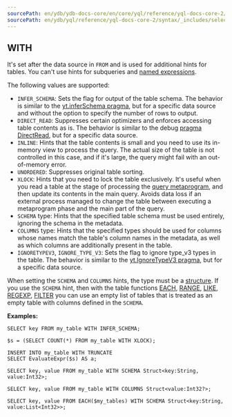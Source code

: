 ```yaml
---
sourcePath: en/ydb/ydb-docs-core/en/core/yql/reference/yql-docs-core-2/syntax/_includes/select/with.md
sourcePath: en/ydb/yql/reference/yql-docs-core-2/syntax/_includes/select/with.md
---
```

## WITH

It's set after the data source in `FROM` and is used for additional hints for tables. You can't use hints for subqueries and [named expressions](../../expressions.md#named-nodes).

The following values are supported:

* `INFER_SCHEMA`: Sets the flag for output of the table schema. The behavior is similar to the [yt.inferSchema pragma](../../pragma.md#inferschema), but for a specific data source and without the option to specify the number of rows to output.
* `DIRECT_READ`: Suppresses certain optimizers and enforces accessing table contents as is. The behavior is similar to the debug [pragma DirectRead](../../pragma.md#debug), but for a specific data source.
* `INLINE`: Hints that the table contents is small and you need to use its in-memory view to process the query. The actual size of the table is not controlled in this case, and if it's large, the query might fail with an out-of-memory error.
* `UNORDERED`: Suppresses original table sorting.
* `XLOCK`: Hints that you need to lock the table exclusively. It's useful when you read a table at the stage of processing the [query metaprogram](../../action.md), and then update its contents in the main query. Avoids data loss if an external process managed to change the table between executing a metaprogram phase and the main part of the query.
* `SCHEMA` type: Hints that the specified table schema must be used entirely, ignoring the schema in the metadata.
* `COLUMNS` type: Hints that the specified types should be used for columns whose names match the table's column names in the metadata, as well as which columns are additionally present in the table.
* `IGNORETYPEV3`, `IGNORE_TYPE_V3`: Sets the flag to ignore type_v3 types in the table. The behavior is similar to the [yt.IgnoreTypeV3 pragma](../../pragma.md#ignoretypev3), but for a specific data source.

When setting the `SCHEMA` and `COLUMNS` hints, the type must be a [structure](../../../types/containers.md).
If you use the `SCHEMA` hint, then with the table functions [EACH](#each), [RANGE](#range), [LIKE](#like), [REGEXP](#regexp), [FILTER](#filter) you can use an empty list of tables that is treated as an empty table with columns defined in the `SCHEMA`.

**Examples:**

``` yql
SELECT key FROM my_table WITH INFER_SCHEMA;
```

``` yql
$s = (SELECT COUNT(*) FROM my_table WITH XLOCK);

INSERT INTO my_table WITH TRUNCATE
SELECT EvaluateExpr($s) AS a;
```

``` yql
SELECT key, value FROM my_table WITH SCHEMA Struct<key:String, value:Int32>;
```

``` yql
SELECT key, value FROM my_table WITH COLUMNS Struct<value:Int32?>;
```

``` yql
SELECT key, value FROM EACH($my_tables) WITH SCHEMA Struct<key:String, value:List<Int32>>;
```